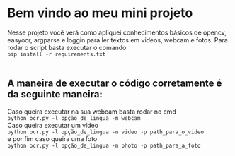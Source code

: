 # Bem vindo ao meu mini projeto
Nesse projeto você verá como apliquei conhecimentos básicos de opencv, easyocr, argparse e loggin para ler textos em videos, webcam e fotos. Para rodar o script basta executar o comando<br>
`pip install -r requirements.txt`
<br>
<br>
## A maneira de executar o código corretamente é da seguinte maneira:<br>
Caso queira executar na sua webcam basta rodar no cmd<br>
`python ocr.py -l opção_de_lingua -m webcam` <br>
Caso queira executar um vídeo<br>
`python ocr.py -l opção_de_lingua -m video -p path_para_o_video` <br>
e por fim caso queira uma foto <br>
`python ocr.py -l opção_de_lingua -m photo -p path_para_a_foto`<br>
